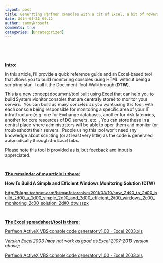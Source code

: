 ```yaml
---
layout: post
title: Generating Perfmon consoles with a bit of Excel, a bit of Powershell, a bit of VBS and a bit of HTML code
date: 2014-09-22 09:33
author: sammykrosoft
comments: true
categories: [Uncategorized]
---
```

<p>&#160;</p>  <p>&#160;</p>  <p><strong><u>Intro:</u></strong></p>  <p><a href="http://www.freedigitalphotos.net/images/view_photog.php?photogid=1152"></a>In this article, I’ll provide a quick reference guide and an Excel-based tool that allows you to build monitoring consoles using HTML without being a scripting star.&#160; I call it the Document-Tool-Walkthrough (<strong>DTW</strong>). </p>  <p>This is a new concept document/tool built using Excel that can help you to build System Monitor consoles that are centrally stored to monitor your servers.&#160; You can build as many consoles as you want using this tool, with each console being responsible for monitoring a specific area of your IT infrastructure (e.g. one for Exchange databases, another for disk latencies, another for core resources of DC servers, etc.), You can store these in a central place where administrators will be able to open them and monitor (or troubleshoot) their servers.&#160; People using this tool won’t need any knowledge about scripting (or at least very little) as the code is generated automatically through the Excel tabs.</p>  <p>Please note this tool is provided as is, but feedback and input is appreciated.</p>  <p>&#160;</p>  <p><strong><u>The remainder of my article is there:</u></strong></p>  <p><strong>How To Build A Simple and Efficient Windows Monitoring Solution (DTW)</strong></p>  <p><a title="http://blogs.technet.com/b/mspfe/archive/2011/03/10/how_2d00_to_2d00_build_2d00_a_2d00_simple_2d00_and_2d00_efficient_2d00_windows_2d00_monitoring_2d00_solution_2d00_dtw.aspx" href="http://blogs.technet.com/b/mspfe/archive/2011/03/10/how_2d00_to_2d00_build_2d00_a_2d00_simple_2d00_and_2d00_efficient_2d00_windows_2d00_monitoring_2d00_solution_2d00_dtw.aspx">http://blogs.technet.com/b/mspfe/archive/2011/03/10/how_2d00_to_2d00_build_2d00_a_2d00_simple_2d00_and_2d00_efficient_2d00_windows_2d00_monitoring_2d00_solution_2d00_dtw.aspx</a></p>  <p>&#160;</p>  <p><strong><u>The Excel spreadsheet/tool is there:</u></strong></p>  <div id="scid:8eb9d37f-1541-4f29-b6f4-1eea890d4876:9f4b984a-68a6-4153-b961-b6081d581223" class="wlWriterEditableSmartContent" style="margin:0px;padding:0px;float:none;display:inline;"><p><div><a href="https://msdnshared.blob.core.windows.net/media/TNBlogsFS/prod.evol.blogs.technet.com/CommunityServer.Blogs.Components.WeblogFiles/00/00/00/73/61/metablogapi/Perfmon%20ActiveX%20VBS%20console%20code%20generator%20v1.00%20-%20Excel%202003_1.xls" original-url="http://blogs.technet.com/cfs-file.ashx/__key/communityserver-blogs-components-weblogfiles/00-00-00-73-61-metablogapi/Perfmon-ActiveX-VBS-console-code-generator-v1.00-_2D00_-Excel-2003_5F00_1.xls" target="_self">Perfmon ActiveX VBS console code generator v1.00 - Excel 2003.xls</a></div></p></div>  <p><em>Version Excel 2003 (may not work as good as Excel 2007-2013 version above): </em></p>  <div id="scid:8eb9d37f-1541-4f29-b6f4-1eea890d4876:07f6fb49-1c99-4083-af42-8d3a81d0e67c" class="wlWriterEditableSmartContent" style="margin:0px;padding:0px;float:none;display:inline;"><p><div><a href="https://msdnshared.blob.core.windows.net/media/TNBlogsFS/prod.evol.blogs.technet.com/CommunityServer.Blogs.Components.WeblogFiles/00/00/00/73/61/metablogapi/Perfmon%20ActiveX%20VBS%20console%20code%20generator%20v1.00%20-%20Excel%202003.xls" original-url="http://blogs.technet.com/cfs-file.ashx/__key/communityserver-blogs-components-weblogfiles/00-00-00-73-61-metablogapi/Perfmon-ActiveX-VBS-console-code-generator-v1.00-_2D00_-Excel-2003.xls" target="_self">Perfmon ActiveX VBS console code generator v1.00 - Excel 2003.xls</a></div></p></div>
